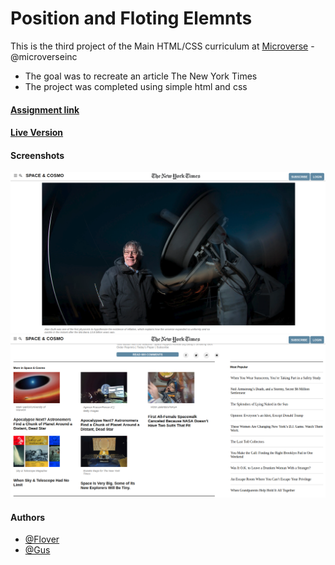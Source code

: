 # Position and Floting Elemnts

This is the third project of the Main HTML/CSS curriculum at [Microverse](https://www.microverse.org/) - @microverseinc
* The goal was to recreate an article The New York Times
* The project was completed using simple html and css 

#### [Assignment link](https://www.theodinproject.com/courses/html5-and-css3/lessons/positioning-and-floating-elements)

#### [Live Version](https://raw.githack.com/gustavocesena/positionAndFlotingElements/debug2/index.html)

#### Screenshots

![alt Not found Screenshot_1.png](screenshots/Screenshot_1.png)
![alt Not found Screenshot_2.png](screenshots/Screenshot_2.png)


#### Authors

* [@Flover](https://github.com/flov3rh)
* [@Gus](https://github.com/gustavocesena/)



